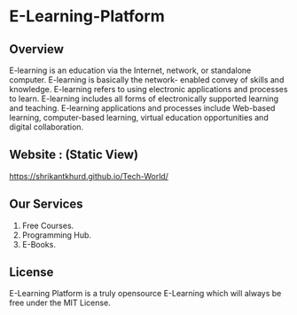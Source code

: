 # E-Learning-Platform

## Overview

   E-learning is an education via the Internet, network, or standalone computer. E-learning is basically the network- enabled convey of skills and knowledge. E-learning refers to using electronic applications and processes to learn. E-learning includes all forms of electronically supported learning and teaching.
   E-learning applications and processes include Web-based learning, computer-based learning, virtual education opportunities and digital collaboration.

## Website : (Static View)
https://shrikantkhurd.github.io/Tech-World/

## Our Services
1. Free Courses.
2. Programming Hub.
3. E-Books.

## License
E-Learning Platform is a truly opensource E-Learning which will always be free under the MIT License.
